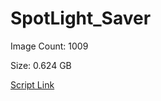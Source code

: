 # SpotLight_Saver

Image Count: 1009

Size: 0.624 GB

[Script Link](https://github.com/liuyal/Archive/blob/master/Python/Utilities/Miscellaneous/spotlight_saver.py)